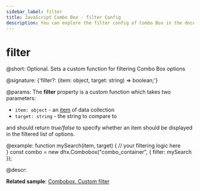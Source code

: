 ```yaml
---
sidebar_label: filter
title: JavaScript Combo Box - filter Config 
description: You can explore the filter config of Combo Box in the documentation of the DHTMLX JavaScript UI library. Browse developer guides and API reference, try out code examples and live demos, and download a free 30-day evaluation version of DHTMLX Suite.
---
```


# filter

@short: Optional. Sets a custom function for filtering Combo Box options

@signature: {'filter?: (item: object, target: string) => boolean;'}

@params:
The **filter** property is a custom function which takes two parameters:

- `item: object` - an [item](combobox/api/combobox_data_config.md) of data collection
- `target: string` - the string to compare to

and should return *true/false* to specify whether an item should be displayed in the filtered list of options.

@example:
function mySearch(item, target) {
    // your filtering logic here            
}
const combo = new dhx.Combobox("combo_container", {
    filter: mySearch
});

@descr: 

**Related sample**: [Combobox. Custom filter](https://snippet.dhtmlx.com/791incm9)

[comment]: # (@related: combobox/how_to_start.md#initialize-combobox combobox/customization.md#custom-filter-for-options)

